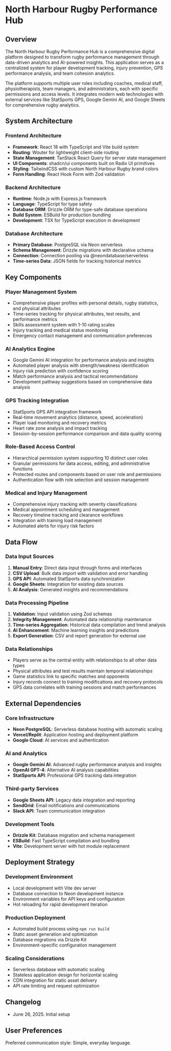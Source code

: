 # North Harbour Rugby Performance Hub

## Overview

The North Harbour Rugby Performance Hub is a comprehensive digital platform designed to transform rugby performance management through data-driven analytics and AI-powered insights. This application serves as a centralized system for player development tracking, injury prevention, GPS performance analysis, and team cohesion analytics.

The platform supports multiple user roles including coaches, medical staff, physiotherapists, team managers, and administrators, each with specific permissions and access levels. It integrates modern web technologies with external services like StatSports GPS, Google Gemini AI, and Google Sheets for comprehensive rugby analytics.

## System Architecture

### Frontend Architecture
- **Framework**: React 18 with TypeScript and Vite build system
- **Routing**: Wouter for lightweight client-side routing
- **State Management**: TanStack React Query for server state management
- **UI Components**: shadcn/ui components built on Radix UI primitives
- **Styling**: TailwindCSS with custom North Harbour Rugby brand colors
- **Form Handling**: React Hook Form with Zod validation

### Backend Architecture
- **Runtime**: Node.js with Express.js framework
- **Language**: TypeScript for type safety
- **Database ORM**: Drizzle ORM for type-safe database operations
- **Build System**: ESBuild for production bundling
- **Development**: TSX for TypeScript execution in development

### Database Architecture
- **Primary Database**: PostgreSQL via Neon serverless
- **Schema Management**: Drizzle migrations with declarative schema
- **Connection**: Connection pooling via @neondatabase/serverless
- **Time-series Data**: JSON fields for tracking historical metrics

## Key Components

### Player Management System
- Comprehensive player profiles with personal details, rugby statistics, and physical attributes
- Time-series tracking for physical attributes, test results, and performance metrics
- Skills assessment system with 1-10 rating scales
- Injury tracking and medical status monitoring
- Emergency contact management and communication preferences

### AI Analytics Engine
- Google Gemini AI integration for performance analysis and insights
- Automated player analysis with strength/weakness identification
- Injury risk prediction with confidence scoring
- Match performance analysis and tactical recommendations
- Development pathway suggestions based on comprehensive data analysis

### GPS Tracking Integration
- StatSports GPS API integration framework
- Real-time movement analytics (distance, speed, acceleration)
- Player load monitoring and recovery metrics
- Heart rate zone analysis and impact tracking
- Session-by-session performance comparison and data quality scoring

### Role-Based Access Control
- Hierarchical permission system supporting 10 distinct user roles
- Granular permissions for data access, editing, and administrative functions
- Protected routes and components based on user role and permissions
- Authentication flow with role selection and session management

### Medical and Injury Management
- Comprehensive injury tracking with severity classifications
- Medical appointment scheduling and management
- Recovery timeline tracking and clearance workflows
- Integration with training load management
- Automated alerts for injury risk factors

## Data Flow

### Data Input Sources
1. **Manual Entry**: Direct data input through forms and interfaces
2. **CSV Upload**: Bulk data import with validation and error handling
3. **GPS API**: Automated StatSports data synchronization
4. **Google Sheets**: Integration for existing data sources
5. **AI Analysis**: Generated insights and recommendations

### Data Processing Pipeline
1. **Validation**: Input validation using Zod schemas
2. **Integrity Management**: Automated data relationship maintenance
3. **Time-series Aggregation**: Historical data compilation and trend analysis
4. **AI Enhancement**: Machine learning insights and predictions
5. **Export Generation**: CSV and report generation for external use

### Data Relationships
- Players serve as the central entity with relationships to all other data types
- Physical attributes and test results maintain temporal relationships
- Game statistics link to specific matches and opponents
- Injury records connect to training modifications and recovery protocols
- GPS data correlates with training sessions and match performances

## External Dependencies

### Core Infrastructure
- **Neon PostgreSQL**: Serverless database hosting with automatic scaling
- **Vercel/Replit**: Application hosting and deployment platform
- **Google Cloud**: AI services and authentication

### AI and Analytics
- **Google Gemini AI**: Advanced rugby performance analysis and insights
- **OpenAI GPT-4**: Alternative AI analysis capabilities
- **StatSports API**: Professional GPS tracking data integration

### Third-party Services
- **Google Sheets API**: Legacy data integration and reporting
- **SendGrid**: Email notifications and communications
- **Slack API**: Team communication integration

### Development Tools
- **Drizzle Kit**: Database migration and schema management
- **ESBuild**: Fast TypeScript compilation and bundling
- **Vite**: Development server with hot module replacement

## Deployment Strategy

### Development Environment
- Local development with Vite dev server
- Database connection to Neon development instance
- Environment variables for API keys and configuration
- Hot reloading for rapid development iteration

### Production Deployment
- Automated build process using `npm run build`
- Static asset generation and optimization
- Database migrations via Drizzle Kit
- Environment-specific configuration management

### Scaling Considerations
- Serverless database with automatic scaling
- Stateless application design for horizontal scaling
- CDN integration for static asset delivery
- API rate limiting and request optimization

## Changelog
- June 26, 2025. Initial setup

## User Preferences

Preferred communication style: Simple, everyday language.